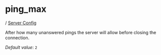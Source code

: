 # ping_max

/ [Server Config](../README.md) 

After how many unanswered pings the server will allow before closing
the connection.

*Default value*: `2`
